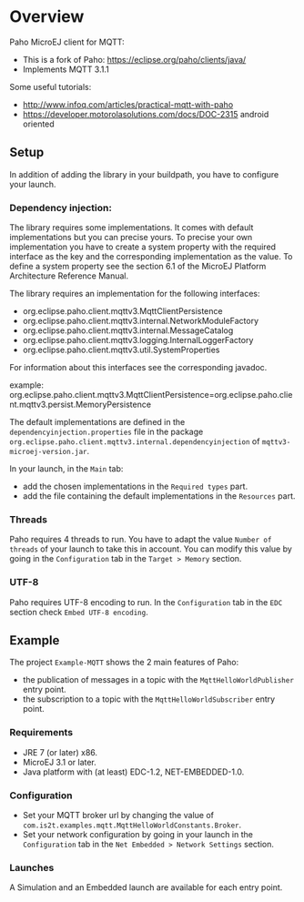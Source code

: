 # Overview
Paho MicroEJ client for MQTT:
- This is a fork of Paho: https://eclipse.org/paho/clients/java/
- Implements MQTT 3.1.1


Some useful tutorials:
- http://www.infoq.com/articles/practical-mqtt-with-paho
- https://developer.motorolasolutions.com/docs/DOC-2315 android oriented

	
## Setup
In addition of adding the library in your buildpath, you have to configure your launch.

### Dependency injection:
The library requires some implementations. It comes with default implementations but you can precise yours. 
To precise your own implementation you have to create a system property with the required interface as the key and the corresponding implementation as the value.
To define a system property see the section 6.1 of the MicroEJ Platform Architecture Reference Manual.
	
The library requires an implementation for the following interfaces:
- org.eclipse.paho.client.mqttv3.MqttClientPersistence
- org.eclipse.paho.client.mqttv3.internal.NetworkModuleFactory
- org.eclipse.paho.client.mqttv3.internal.MessageCatalog
- org.eclipse.paho.client.mqttv3.logging.InternalLoggerFactory
- org.eclipse.paho.client.mqttv3.util.SystemProperties

For information about this interfaces see the corresponding javadoc.

example: org.eclipse.paho.client.mqttv3.MqttClientPersistence=org.eclipse.paho.client.mqttv3.persist.MemoryPersistence

The default implementations are defined in the `dependencyinjection.properties` file in the package `org.eclipse.paho.client.mqttv3.internal.dependencyinjection` of `mqttv3-microej-version.jar`.
	
In your launch, in the `Main` tab:
- add the chosen implementations in the `Required types` part.
- add the file containing the default implementations in the `Resources` part.

### Threads
Paho requires 4 threads to run. You have to adapt the value `Number of threads` of your launch to take this in account. You can modify this value by going in the `Configuration` tab in the `Target > Memory` section.

### UTF-8
Paho requires UTF-8 encoding to run. In the `Configuration` tab in the `EDC` section check `Embed UTF-8 encoding`.

## Example
The project `Example-MQTT` shows the 2 main features of Paho:
- the publication of messages in a topic with the `MqttHelloWorldPublisher` entry point.
- the subscription to a topic with the `MqttHelloWorldSubscriber` entry point.

### Requirements
- JRE 7 (or later) x86.
- MicroEJ 3.1 or later.
- Java platform with (at least) EDC-1.2, NET-EMBEDDED-1.0.

### Configuration
- Set your MQTT broker url by changing the value of `com.is2t.examples.mqtt.MqttHelloWorldConstants.Broker`.
- Set your network configuration by going in your launch in the `Configuration` tab in the `Net Embedded > Network Settings` section.

### Launches
A Simulation and an Embedded launch are available for each entry point.
